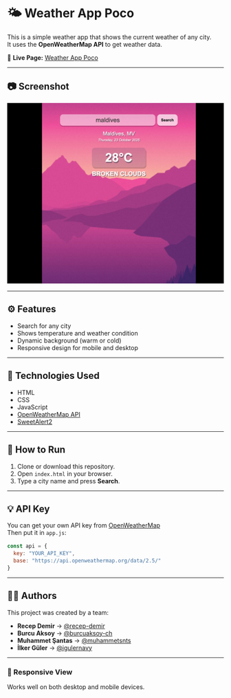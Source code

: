 # 🌤 Weather App Poco

This is a simple weather app that shows the current weather of any city.  
It uses the **OpenWeatherMap API** to get weather data.

🔗 **Live Page:** [Weather App Poco](https://recep-demir.github.io/weather-app-poco/)

---

## 📷 Screenshot
![Weather App Screenshot](./img/image.png)

---

## ⚙️ Features
- Search for any city
- Shows temperature and weather condition
- Dynamic background (warm or cold)
- Responsive design for mobile and desktop

---

## 🧩 Technologies Used
- HTML  
- CSS  
- JavaScript  
- [OpenWeatherMap API](https://openweathermap.org/)  
- [SweetAlert2](https://sweetalert2.github.io/)

---

## 🚀 How to Run
1. Clone or download this repository.  
2. Open `index.html` in your browser.  
3. Type a city name and press **Search**.

---

## 💡 API Key
You can get your own API key from [OpenWeatherMap](https://openweathermap.org/api)  
Then put it in `app.js`:
```js
const api = {
  key: "YOUR_API_KEY",
  base: "https://api.openweathermap.org/data/2.5/"
}
```

---

## 🧑‍💻 Authors
This project was created by a team:  

- **Recep Demir** → [@recep-demir](https://github.com/recep-demir)  
- **Burcu Aksoy** → [@burcuaksoy-ch](https://github.com/burcuaksoy-ch)  
- **Muhammet Şantas** → [@muhammetsnts](https://github.com/muhammetsnts)  
- **İlker Güler** → [@igulernavy](https://github.com/igulernavy)

---

### 📱 Responsive View
Works well on both desktop and mobile devices.
